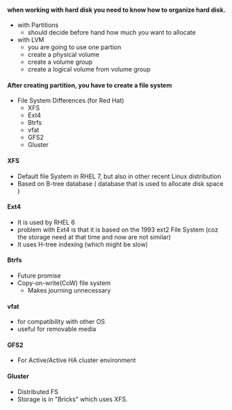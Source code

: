 #### when working with hard disk you need to know how to organize hard disk.
  * with Partitions
    * should decide before hand how much you want to allocate
  * with LVM
    * you are going to use one partion
    * create a physical volume
    * create a volume group
    * create a logical volume from volume group
 
 #### After creating partition, you have to create a file system
   * File System Differences (for Red Hat)
     * XFS
     * Ext4
     * Btrfs
     * vfat
     * GFS2
     * Gluster
 
#### XFS
  * Default file System in RHEL 7, but also  in other recent Linux distribution
  * Based on B-tree database ( database that is used to allocate disk space )

#### Ext4
  * It is used by RHEL 6
  * problem with Ext4 is that it is based on the 1993 ext2 File System (coz the storage need at that time and now are not similar)
  * It uses H-tree indexing (which might be slow)

####  Btrfs
  * Future promise
  * Copy-on-write(CoW) file system
    * Makes journing unnecessary
    
 #### vfat
   * for compatibility with other OS
   * useful for removable media
   
 #### GFS2
   * For Active/Active HA cluster environment
   
 #### Gluster
   * Distributed FS
   * Storage is in "Bricks" which uses XFS.
   
